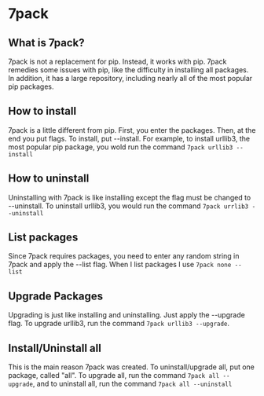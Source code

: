 # 7pack
## What is 7pack?
7pack is not a replacement for pip. Instead, it works with pip. 7pack remedies some issues with pip, like the difficulty in installing all packages. In addition, it has a large repository, including nearly all of the most popular pip packages.

## How to install
7pack is a little different from pip. First, you enter the packages. Then, at the end you put flags. To install, put --install. For example, to install urllib3, the most popular pip package, you wold run the command ```7pack urllib3 --install```

## How to uninstall
Uninstalling with 7pack is like installing except the flag must be changed to --uninstall. To uninstall urllib3, you would run the command ```7pack urrlib3 --uninstall```

## List packages
Since 7pack requires packages, you need to enter any random string in 7pack and apply the --list flag. When I list packages I use ```7pack none --list```

## Upgrade Packages
Upgrading is just like installing and uninstalling. Just apply the --upgrade flag. To upgrade urllib3, run the command ```7pack urllib3 --upgrade```.

## Install/Uninstall all
This is the main reason 7pack was created. To uninstall/upgrade all, put one package, called "all". To upgrade all, run the command ```7pack all --upgrade```, and to uninstall all, run the command ```7pack all --uninstall```
